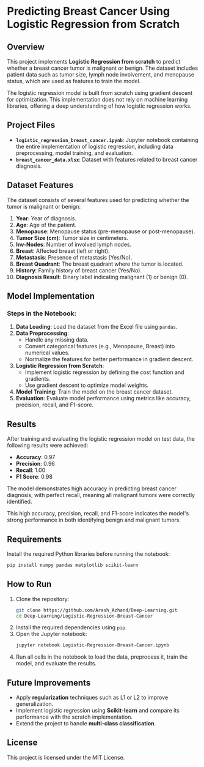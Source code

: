 # Predicting Breast Cancer Using Logistic Regression from Scratch

## Overview

This project implements **Logistic Regression from scratch** to predict whether a breast cancer tumor is malignant or benign. The dataset includes patient data such as tumor size, lymph node involvement, and menopause status, which are used as features to train the model.

The logistic regression model is built from scratch using gradient descent for optimization. This implementation does not rely on machine learning libraries, offering a deep understanding of how logistic regression works.

## Project Files

- **`logistic_regression_breast_cancer.ipynb`**: Jupyter notebook containing the entire implementation of logistic regression, including data preprocessing, model training, and evaluation.
- **`breast_cancer_data.xlsx`**: Dataset with features related to breast cancer diagnosis.

## Dataset Features

The dataset consists of several features used for predicting whether the tumor is malignant or benign:

1. **Year**: Year of diagnosis.
2. **Age**: Age of the patient.
3. **Menopause**: Menopause status (pre-menopause or post-menopause).
4. **Tumor Size (cm)**: Tumor size in centimeters.
5. **Inv-Nodes**: Number of involved lymph nodes.
6. **Breast**: Affected breast (left or right).
7. **Metastasis**: Presence of metastasis (Yes/No).
8. **Breast Quadrant**: The breast quadrant where the tumor is located.
9. **History**: Family history of breast cancer (Yes/No).
10. **Diagnosis Result**: Binary label indicating malignant (1) or benign (0).

## Model Implementation

### Steps in the Notebook:

1. **Data Loading**: Load the dataset from the Excel file using `pandas`.
2. **Data Preprocessing**:
   - Handle any missing data.
   - Convert categorical features (e.g., Menopause, Breast) into numerical values.
   - Normalize the features for better performance in gradient descent.
3. **Logistic Regression from Scratch**:
   - Implement logistic regression by defining the cost function and gradients.
   - Use gradient descent to optimize model weights.
4. **Model Training**: Train the model on the breast cancer dataset.
5. **Evaluation**: Evaluate model performance using metrics like accuracy, precision, recall, and F1-score.

## Results

After training and evaluating the logistic regression model on test data, the following results were achieved:

- **Accuracy**: 0.97
- **Precision**: 0.96
- **Recall**: 1.00
- **F1 Score**: 0.98

The model demonstrates high accuracy in predicting breast cancer diagnosis, with perfect recall, meaning all malignant tumors were correctly identified.


This high accuracy, precision, recall, and F1-score indicates the model's strong performance in both identifying benign and malignant tumors.

## Requirements

Install the required Python libraries before running the notebook:

```bash
pip install numpy pandas matplotlib scikit-learn
```

## How to Run

1. Clone the repository:
   ```bash
   git clone https://github.com/Arash_Azhand/Deep-Learning.git
   cd Deep-Learning/Logistic-Regression-Breast-Cancer
   ```
2. Install the required dependencies using `pip`.
3. Open the Jupyter notebook:
   ```bash
   jupyter notebook Logistic-Regression-Breast-Cancer.ipynb
   ```
4. Run all cells in the notebook to load the data, preprocess it, train the model, and evaluate the results.

## Future Improvements

- Apply **regularization** techniques such as L1 or L2 to improve generalization.
- Implement logistic regression using **Scikit-learn** and compare its performance with the scratch implementation.
- Extend the project to handle **multi-class classification**.

## License

This project is licensed under the MIT License.

